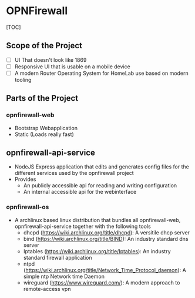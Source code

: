 # OPNFirewall

[TOC]

## Scope of the Project

- [ ] UI That doesn't look like 1869
- [ ] Responsive UI that is usable on a mobile device
- [ ] A modern Router Operating System for HomeLab use based on modern tooling

## Parts of the Project

### opnfirewall-web

- Bootstrap Webapplication
- Static (Loads really fast)



## opnfirewall-api-service

- NodeJS Express application that edits and generates config files for the different services used by the opnfirewall project
- Provides 
  - An publicly accessible api for reading and writing configuration
  - An internal accessible api for the webinterface

### opnfirewall-os

- A archlinux based linux distribution that bundles all opnfirewall-web, opnfirewall-api-service together with the following tools
  - dhcpd (https://wiki.archlinux.org/title/dhcpd): A versitile dhcp server
  - bind (https://wiki.archlinux.org/title/BIND): An industry standard dns server
  - Iptables (https://wiki.archlinux.org/title/Iptables): An industry standard firewall application
  - ntpd (https://wiki.archlinux.org/title/Network_Time_Protocol_daemon): A simple ntp Network time Daemon
  - wireguard (https://www.wireguard.com/): A modern approach to remote-access vpn
